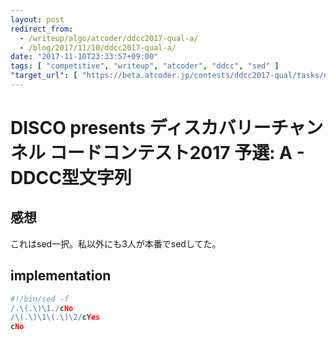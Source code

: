 ```yaml
---
layout: post
redirect_from:
  - /writeup/algo/atcoder/ddcc2017-qual-a/
  - /blog/2017/11/10/ddcc2017-qual-a/
date: "2017-11-10T23:33:57+09:00"
tags: [ "competitive", "writeup", "atcoder", "ddcc", "sed" ]
"target_url": [ "https://beta.atcoder.jp/contests/ddcc2017-qual/tasks/ddcc2017_qual_a" ]
---
```


# DISCO presents ディスカバリーチャンネル コードコンテスト2017 予選: A - DDCC型文字列

## 感想

これはsed一択。私以外にも$3$人が本番でsedしてた。

## implementation

``` sed
#!/bin/sed -f
/.\(.\)\1./cNo
/\(.\)\1\(.\)\2/cYes
cNo
```
